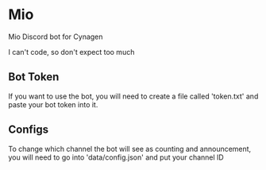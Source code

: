# Mio
 Mio Discord bot for Cynagen
 
 I can't code, so don't expect too much
 
 ## Bot Token
 If you want to use the bot, you will need to create a file called 'token.txt' and paste your bot token into it.
 
 ## Configs
 To change which channel the bot will see as counting and announcement, you will need to go into 'data/config.json' and put your channel ID
